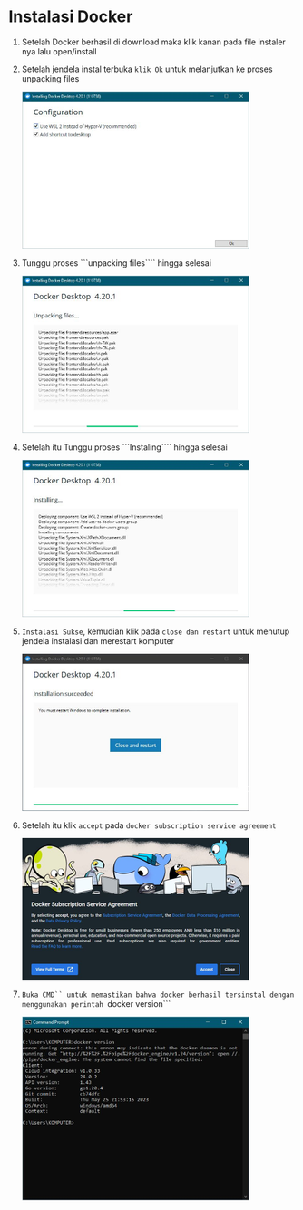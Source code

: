 # Instalasi Docker

1. Setelah Docker berhasil di download maka klik kanan pada file instaler nya lalu open/install

2. Setelah jendela instal terbuka ```klik Ok``` untuk melanjutkan ke proses unpacking files
    
    <img src="https://github.com/brianbwnd06/tekn-cloud-computing/blob/master/minggu-07/gambar/docker1.jpg" width='400' />

3. Tunggu proses ```unpacking files```` hingga selesai
    
    <img src="https://github.com/brianbwnd06/tekn-cloud-computing/blob/master/minggu-07/gambar/docker2.jpg" width='400' />

4. Setelah itu Tunggu proses ```Instaling```` hingga selesai
    
    <img src="https://github.com/brianbwnd06/tekn-cloud-computing/blob/master/minggu-07/gambar/docker3.jpg" width='400' />

5. ```Instalasi Sukse```, kemudian klik pada ```close dan restart``` untuk menutup jendela instalasi dan merestart komputer
    
    <img src="https://github.com/brianbwnd06/tekn-cloud-computing/blob/master/minggu-07/gambar/docker4.jpg" width='400' />

6. Setelah itu klik ```accept``` pada ```docker subscription service agreement```
    
    <img src="https://github.com/brianbwnd06/tekn-cloud-computing/blob/master/minggu-07/gambar/docker5.jpg" width='400' />

7. ```Buka CMD`` untuk memastikan bahwa docker berhasil tersinstal dengan menggunakan perintah ```docker version```
    
    <img src="https://github.com/brianbwnd06/tekn-cloud-computing/blob/master/minggu-07/gambar/docker6.jpg" width='400' />

